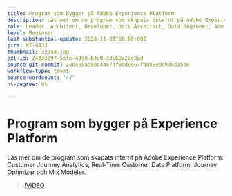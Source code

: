 ```yaml
---
title: Program som bygger på Adobe Experience Platform
description: Läs mer om de program som skapats internt på Adobe Experience Platform.
role: Leader, Architect, Developer, Data Architect, Data Engineer, Admin, User
level: Beginner
last-substantial-update: 2023-11-03T00:00:00Z
jira: KT-4333
thumbnail: 32554.jpg
exl-id: 24333697-56fe-4398-b3e0-33b68a2dc8ad
source-git-commit: 286c85aa88d44574f00ded67f0de8e0c945a153e
workflow-type: tm+mt
source-wordcount: '47'
ht-degree: 0%

---
```


# Program som bygger på Experience Platform

Läs mer om de program som skapats internt på Adobe Experience Platform: Customer Journey Analytics, Real-Time Customer Data Platform, Journey Optimizer och Mix Modeler.

>[!VIDEO](https://video.tv.adobe.com/v/32554?learn=on&enablevpops)

